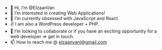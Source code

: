 - 👋 Hi, I’m @ElzaanVan
- 👀 I’m interested in creating Web Applications!
- 🌱 I’m currently obsessed with JavaScript and React.
- ✌ I am also a WordPress developer + PHP.
- 💞️ I’m looking to collaborate or if you have an exciting opportunity for a web developer => get in touch.
- 📫 How to reach me @ elzaanvanl@gmail.com

<!---
ElzaanVan/ElzaanVan is a ✨ special ✨ repository because its `README.md` (this file) appears on your GitHub profile.
You can click the Preview link to take a look at your changes.
--->
